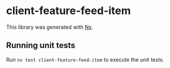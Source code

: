 # client-feature-feed-item

This library was generated with [Nx](https://nx.dev).

## Running unit tests

Run `nx test client-feature-feed-item` to execute the unit tests.
